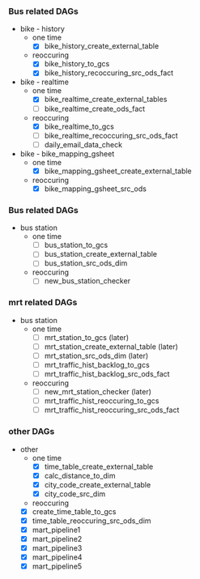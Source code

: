 ### Bus related DAGs
- bike - history
  - one time
    - [x] bike_history_create_external_table
  - reoccuring
    - [x] bike_history_to_gcs
    - [x] bike_history_recoccuring_src_ods_fact
- bike - realtime
  - one time
    - [x] bike_realtime_create_external_tables
    - [ ] bike_realtime_create_ods_fact
  - reoccuring
    - [x] bike_realtime_to_gcs
    - [ ] bike_realtime_recoccuring_src_ods_fact
    - [ ] daily_email_data_check
- bike - bike_mapping_gsheet
  - one time
    - [x] bike_mapping_gsheet_create_external_table
  - reoccuring
    - [x] bike_mapping_gsheet_src_ods

### Bus related DAGs
- bus station
  - one time
    - [ ] bus_station_to_gcs
    - [ ] bus_station_create_external_table
    - [ ] bus_station_src_ods_dim
  - reoccuring
    - [ ] new_bus_station_checker
### mrt related DAGs
- bus station
  - one time
    - [ ] mrt_station_to_gcs (later)
    - [ ] mrt_station_create_external_table (later)
    - [ ] mrt_station_src_ods_dim (later)
    - [ ] mrt_traffic_hist_backlog_to_gcs
    - [ ] mrt_traffic_hist_backlog_src_ods_fact
  - reoccuring
    - [ ] new_mrt_station_checker (later)
    - [ ] mrt_traffic_hist_reoccuring_to_gcs
    - [ ] mrt_traffic_hist_reoccuring_src_ods_fact
### other DAGs
- other
  - one time
    - [x] time_table_create_external_table
    - [x] calc_distance_to_dim
    - [x] city_code_create_external_table
    - [x] city_code_src_dim
  -  reoccuring
    - [x] create_time_table_to_gcs
    - [x] time_table_reoccuring_src_ods_dim
    - [x] mart_pipeline1
    - [x] mart_pipeline2
    - [x] mart_pipeline3
    - [x] mart_pipeline4
    - [x] mart_pipeline5
